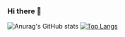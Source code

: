 ### Hi there 👋

![Anurag's GitHub stats](https://github-readme-stats.vercel.app/api?username=ZetEps&show_icons=true&bg_color=00000000)
[![Top Langs](https://github-readme-stats.vercel.app/api/top-langs/?username=anuraghazra&layout=compact&bg_color=00000000)](https://github.com/anuraghazra/github-readme-stats)
